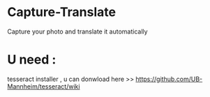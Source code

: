 # Capture-Translate
Capture your photo and translate it automatically

# U need :
tesseract installer , u can donwload here >> https://github.com/UB-Mannheim/tesseract/wiki
